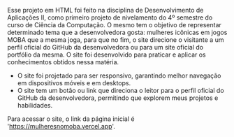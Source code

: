 Esse projeto em HTML foi feito na disciplina de Desenvolvimento de Aplicações II, como primeiro projeto de nivelamento do 4º semestre do curso de Ciência da Computação. O mesmo tem o objetivo de representar determinado tema que a desenvolvedora gosta: mulheres icônicas em jogos MOBA que a mesma joga, para que no fim, o site direcione o visitante a um perfil oficial do GitHub da desenvolvedora ou para um site oficial do portfólio da mesma. O site foi desenvolvido para praticar e aplicar os conhecimentos obtidos nessa matéria.

- O site foi projetado para ser responsivo, garantindo melhor navegação em dispositivos móveis e em desktops.
- O site tem um botão ou link que direciona o leitor para o perfil oficial do GitHub da desenvolvedora, permitindo que explorem meus projetos e habilidades.

Para acessar o site, o link da página inicial é 'https://mulheresnomoba.vercel.app'.
